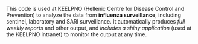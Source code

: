 This code is used at KEELPNO (Hellenic Centre for Disease Control and Prevention) to analyze the data from **influenza surveillance**, including sentinel, laboratory and SARI surveillance. It automatically produces *full weekly reports* and other output, and *includes a shiny application* (used at the KEELPNO intranet) to monitor the output at any time.